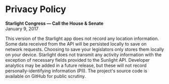# Privacy Policy
**Starlight Congress — Call the House & Senate**  
January 9, 2017


This version of the Starlight app does not record any location information. Some data received from the API will be persisted locally to save on network requests. Choosing to save your legislators only stores them locally on your device. Starlight does not transmit any activity information with the exception of necessary fields provided to the Sunlight API. Developer analytics may be added in a future release, but these will not record personally-identifying information (PII). The project's source code is available on GitHub for public scrutiny.